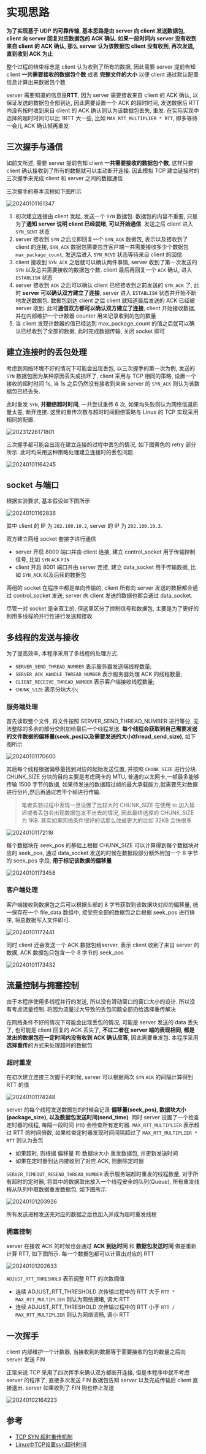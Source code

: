 
# 实现思路

**为了实现基于 UDP 的可靠传输, 基本思路是由 server 向 client 发送数据包, client 向 server 回复对应数据包的 ACK 确认. 如果一段时间内 server 没有收到来自 client 的 ACK 确认, 那么 server 认为该数据包 client 没有收到, 再次发送, 直到收到 ACK 为止**

整个过程的结束标志是 client 认为收到了所有的数据, 因此需要 server 提前告知 client **一共需要接收的数据包个数** 或者 **完整文件的大小** 以便 client 通过默认配置信息计算出来数据包个数

server 需要知道的信息是**RTT**, 因为 server 需要接收来自 client 的 ACK 确认, 以保证发送的数据包全部到达, 因此需要设置一个 ACK 的超时时间, 发送数据后 RTT 内没有按时收到来自 client 的 ACK 确认则认为该数据包丢失, 重发. 在实际实现中选择的超时时间可以比 1RTT 大一些, 比如 `MAX_RTT_MULTIPLIER * RTT`, 即多等待一会儿 ACK 确认帧再重发

## 三次握手与通信

如前文所述, 需要 server 提前告知 client **一共需要接收的数据包个数**, 这样只要 client 确认接收到了所有的数据就可以主动断开连接. 因此模拟 TCP 建立链接时的三次握手来完成 client 和 server 之间的数据通信

三次握手的基本流程如下图所示

![20240101161347](https://raw.githubusercontent.com/learner-lu/picbed/master/20240101161347.png)

1. 初次建立连接由 client 发起, 发送一个 `SYN` 数据包. 数据包的内容不重要, 只是为了**通知 server 说明 client 已经就绪**, **可以开始通信**. 发送之后 client 进入 `SYN_SENT` 状态
2. server 接收到 `SYN` 之后立即回复一个 `SYN_ACK` 数据包, 表示以及接收到了 client 的连接, `SYN_ACK` 数据包需要包含客户端一共需要接收多少个数据包 `max_package_count`, 发送后进入 `SYN_RCVD` 状态等待来自 client 的回信
3. client 接收到 `SYN_ACK` 之后就可以确认两件事情, server 收到了第一次发送的 `SYN` 以及总共需要接收的数据包个数. client 最后再回复一个 `ACK` 确认, 进入 `ESTABLISH` 状态
4. server 接收到 `ACK` 之后可以确认 client 已经接收到之前发送的 `SYN_ACK` 了, 此时 **server 可以确认双方建立了连接**, server 进入 `ESTABLISH` 状态并开始不断地发送数据包. 数据包到达 client 之后 client 就知道最后发送的 ACK 已经被 server 收到. 此时**通信双方都可以确认双方建立了连接**, client 开始接收数据, 并在内部维护一个计数器 counter 用来记录收到的包的数量
5. 当 client 发现计数器的值已经达到 max_package_count 的值之后就可以确认已经收到了全部的数据, 此时完成数据传输, 关闭 socket 即可

## 建立连接时的丢包处理

考虑到网络环境不好的情况下可能会出现丢包, 以三次握手的第一次为例, 发送的 `SYN` 数据包因为某种原因丢失或损坏了, client 采用与 TCP 相同的策略, 设置一个接收的超时时间 1s, 当 1s 之后仍然没有接收到来自 server 的 `SYN_ACK` 则认为该数据包已经丢失.

此时重发 `SYN`, **并翻倍超时时间**, 一共尝试重传 6 次, 如果均失败则认为网络信道质量太差, 断开连接. 这里的重传次数与超时时间翻倍策略与 Linux 的 TCP 实现采用相同的配置.

![20231226171801](https://raw.githubusercontent.com/learner-lu/picbed/master/20231226171801.png)

三次握手都可能会出现在建立连接的过程中丢包的情况, 如下图黄色的 retry 部分所示. 此时均采用这种策略处理建立连接时的丢包问题.

![20240101164245](https://raw.githubusercontent.com/learner-lu/picbed/master/20240101164245.png)

## socket 与端口

根据实验要求, 基本假设如下图所示

![20240101162836](https://raw.githubusercontent.com/learner-lu/picbed/master/20240101162836.png)

其中 client 的 IP 为 `202.100.10.2`, server 的 IP 为 `202.100.10.3`.

双方建立两组 socket 套接字进行通信

- server 开启 8000 端口并由 client 连接, 建立 control_socket 用于传输控制信号, 比如 `SYN` `ACK` `FIN`
- client 开启 8001 端口并由 server 连接, 建立 data_socket 用于传输数据, 比如 `SYN_ACK` 以及后续的数据包

两组的 socket 在程序中都是单向传输的, client 所有向 server 发送的数据都会通过 control_socket 发送, server 向 client 发送的数据也都会通过 data_socket.

尽管一对 socket 是全双工的, 但这里区分了控制信号和数据包, 主要是为了更好的利用多线程的并行性进行发送和接收

## 多线程的发送与接收

为了提高效率, 本程序采用了多线程的处理方式. 

- `SERVER_SEND_THREAD_NUMBER` 表示服务器发送端线程数量;
- `SERVER_ACK_HANDLE_THREAD_NUMBER` 表示服务器处理 ACK 的线程数量;
- `CLIENT_RECEIVE_THREAD_NUMBER` 表示客户端接收线程数量;
- `CHUNK_SIZE` 表示分块大小;

### 服务端处理

首先读取整个文件, 将文件按照 SERVER_SEND_THREAD_NUMBER 进行等分, 无法整除的多余的部分交附加给最后一个线程发送. **每个线程会获取到自己需要发送的文件数据的偏移量(seek_pos)以及需要发送的大小(thread_send_size)**, 如下图所示

![20240101170600](https://raw.githubusercontent.com/learner-lu/picbed/master/20240101170600.png)

其后每个线程根据偏移量找到对应的起始发送位置, 并按照 `CHUNK_SIZE` 进行分块. CHUNK_SIZE 分块的目的主要是考虑网卡的 MTU, 普通的以太网卡,一帧最多能够传输 1500 字节的数据, 如果待发送的数据超过帧的最大承载能力,就需要先对数据进行分片,然后再通过若干个帧进行传输.

> 笔者实验过程中发现一旦设置了比较大的 CHUNK_SIZE 在使用 tc 加入延迟或者丢包会出现数据包发不出去的情况, 因此最终选择的 CHUNK_SIZE 为 1KB. 其实如果网络条件很好的话那么改成更大的比如 32KB 会快很多

![20240101172118](https://raw.githubusercontent.com/learner-lu/picbed/master/20240101172118.png)

每个数据块在 seek_pos 的基础上根据 CHUNK_SIZE 可以计算得到每个数据块对应的 seek_pos, 通过 data_socket 发送的时候在数据段部分额外附加一个 8 字节的 seek_pos 字段, **用于标记该数据的偏移量**

![20240101173458](https://raw.githubusercontent.com/learner-lu/picbed/master/20240101173458.png)

### 客户端处理

客户端接收到数据包之后可以根据头部的 8 字节获取到该数据块对应的偏移量, 统一保存在一个 file_data 数组中, 接受完全部的数据包之后根据 seek_pos 进行排序, 将总数据写入文件即可.

![20240101172441](https://raw.githubusercontent.com/learner-lu/picbed/master/20240101172441.png)

同时 client 还会发送一个 ACK 数据包给server, 表示 client 收到了来自 server 的数据, ACK 数据包只包含一个 8 字节的 seek_pos

![20240101173432](https://raw.githubusercontent.com/learner-lu/picbed/master/20240101173432.png)

## 流量控制与拥塞控制

由于本程序使用多线程并行的发送, 所以没有滑动窗口的窗口大小的设计. 所以没有考虑流量控制. 将因为流量过大导致的丢包问题全部扔给选择重传解决

在网络条件不好的情况下可能会出现丢包的情况, 可能是 server 发送的 data 丢失了, 也可能是 client 回复的 ACK 丢失了, **不过二者在 server 端的表现相同, 都是发出的数据包在一定时间内没有收到 ACK 确认应答**, 因此需要重发包. 本程序采用**选择重传**的方式来处理超时的数据包

### 超时重发

在初次建立连接三次握手的时候, server 可以根据两次 `SYN` `ACK` 的间隔计算得到 RTT 的值

![20240101174248](https://raw.githubusercontent.com/learner-lu/picbed/master/20240101174248.png)

server 的每个线程发送数据包的时候会记录 **偏移量(seek_pos), 数据块大小(package_size), 以及数据包发送时间(send_time)**. 同时 server 设置了一个检查定时器的线程, 每隔一段时间 (rtt) 会检查所有定时器. `MAX_RTT_MULTIPLIER` 表示超过 RTT 的时间倍数, 如果检查定时器发现时间间隔超过了 `MAX_RTT_MULTIPLIER * RTT` 则认为丢包

- 如果超时, 则根据 偏移量 和 数据块大小 重发数据包, 并更新发送时间
- 如果在定时器到达内接收到了对应 ACK, 则删除定时器

`SERVER_TIMEOUT_RESEND_THREAD_NUMBER` 表示服务端超时重发的线程数量, 对于所有超时的定时器, 将其中的数据取出放入一个线程安全的队列(Queue), 所有重发线程从队列中取数据重发数据包, 如下图所示

![20240101203926](https://raw.githubusercontent.com/learner-lu/picbed/master/20240101203926.png)

所有发送进程发送完对应的数据之后也加入并成为超时重发线程

### 拥塞控制

server 在接收 ACK 的时候也会通过 **ACK 到达时间** 和 **数据包发送时间** 做差重新计算 RTT, 如下图所示. 每一个数据包都可以计算出对应的 RTT

![20240101202633](https://raw.githubusercontent.com/learner-lu/picbed/master/20240101202633.png)

`ADJUST_RTT_THRESHOLD` 表示调整 RTT 的次数阈值

- 连续 ADJUST_RTT_THRESHOLD 次传输过程中的 RTT 大于 `RTT * MAX_RTT_MULTIPLIER` 则认为网络拥堵, 调大 RTT
- 连续 ADJUST_RTT_THRESHOLD 次传输过程中的 RTT 小于 `RTT / MAX_RTT_MULTIPLIER` 则认为网络流畅, 调小 RTT

## 一次挥手

client 内部维护一个计数器, 当接收到的数据等于需要接收的包的数量之后向 server 发送 FIN

正常来说 TCP 采用了四次挥手来确认双方都断开连接, 但是本程序中就不考虑 server 的程序了, 直接多次发送 FIN 数据包告知 server 以及完成传输后 client 直接退出. server 如果收到了 FIN 则也停止发送

![20240102164223](https://raw.githubusercontent.com/learner-lu/picbed/master/20240102164223.png)

## 参考

- [TCP SYN 超时重传机制](https://zhuanlan.zhihu.com/p/483856828)
- [Linux中TCP设置syn超时时间](https://www.jianshu.com/p/84edd4eecf20)